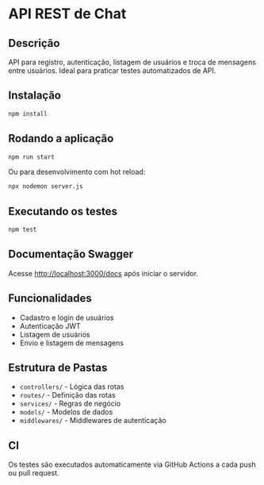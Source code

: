 # API REST de Chat

## Descrição
API para registro, autenticação, listagem de usuários e troca de mensagens entre usuários. Ideal para praticar testes automatizados de API.

## Instalação
```bash
npm install
```

## Rodando a aplicação
```bash
npm run start
```
Ou para desenvolvimento com hot reload:
```bash
npx nodemon server.js
```

## Executando os testes
```bash
npm test
```

## Documentação Swagger
Acesse [http://localhost:3000/docs](http://localhost:3000/docs) após iniciar o servidor.

## Funcionalidades
- Cadastro e login de usuários
- Autenticação JWT
- Listagem de usuários
- Envio e listagem de mensagens

## Estrutura de Pastas
- `controllers/` - Lógica das rotas
- `routes/` - Definição das rotas
- `services/` - Regras de negócio
- `models/` - Modelos de dados
- `middlewares/` - Middlewares de autenticação

## CI
Os testes são executados automaticamente via GitHub Actions a cada push ou pull request.
